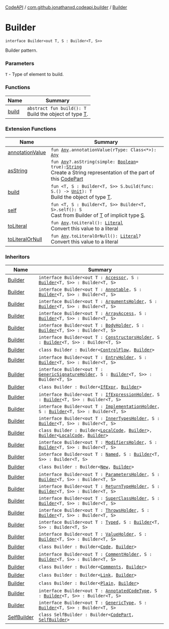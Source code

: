 [CodeAPI](../../index.md) / [com.github.jonathanxd.codeapi.builder](../index.md) / [Builder](.)

# Builder

`interface Builder<out T, S : Builder<T, S>>`

Builder pattern.

### Parameters

`T` - Type of element to build.

### Functions

| Name | Summary |
|---|---|
| [build](build.md) | `abstract fun build(): T`<br>Build the object of type [T](#). |

### Extension Functions

| Name | Summary |
|---|---|
| [annotationValue](../../com.github.jonathanxd.codeapi.util.conversion/kotlin.-any/annotation-value.md) | `fun `[`Any`](https://kotlinlang.org/api/latest/jvm/stdlib/kotlin/-any/index.html)`.annotationValue(rType: Class<*>): `[`Any`](https://kotlinlang.org/api/latest/jvm/stdlib/kotlin/-any/index.html) |
| [asString](../../com.github.jonathanxd.codeapi.util/kotlin.-any/as-string.md) | `fun `[`Any`](https://kotlinlang.org/api/latest/jvm/stdlib/kotlin/-any/index.html)`?.asString(simple: `[`Boolean`](https://kotlinlang.org/api/latest/jvm/stdlib/kotlin/-boolean/index.html)` = true): `[`String`](https://kotlinlang.org/api/latest/jvm/stdlib/kotlin/-string/index.html)<br>Create a String representation of the part of this [CodePart](../../com.github.jonathanxd.codeapi/-code-part/index.md) |
| [build](../build.md) | `fun <T, S : Builder<T, S>> S.build(func: S.() -> `[`Unit`](https://kotlinlang.org/api/latest/jvm/stdlib/kotlin/-unit/index.html)`): T`<br>Build the object of type [T](#). |
| [self](../self.md) | `fun <T, S : Builder<T, S>> Builder<T, S>.self(): S`<br>Cast from Builder of [T](#) of implicit type [S](#). |
| [toLiteral](../../com.github.jonathanxd.codeapi.util.conversion/kotlin.-any/to-literal.md) | `fun `[`Any`](https://kotlinlang.org/api/latest/jvm/stdlib/kotlin/-any/index.html)`.toLiteral(): `[`Literal`](../../com.github.jonathanxd.codeapi.literal/-literal/index.md)<br>Convert this value to a literal |
| [toLiteralOrNull](../../com.github.jonathanxd.codeapi.util.conversion/kotlin.-any/to-literal-or-null.md) | `fun `[`Any`](https://kotlinlang.org/api/latest/jvm/stdlib/kotlin/-any/index.html)`.toLiteralOrNull(): `[`Literal`](../../com.github.jonathanxd.codeapi.literal/-literal/index.md)`?`<br>Convert this value to a literal |

### Inheritors

| Name | Summary |
|---|---|
| [Builder](../../com.github.jonathanxd.codeapi.base/-accessor/-builder/index.md) | `interface Builder<out T : `[`Accessor`](../../com.github.jonathanxd.codeapi.base/-accessor/index.md)`, S : `[`Builder`](../../com.github.jonathanxd.codeapi.base/-accessor/-builder/index.md)`<T, S>> : Builder<T, S>` |
| [Builder](../../com.github.jonathanxd.codeapi.base/-annotable/-builder/index.md) | `interface Builder<out T : `[`Annotable`](../../com.github.jonathanxd.codeapi.base/-annotable/index.md)`, S : `[`Builder`](../../com.github.jonathanxd.codeapi.base/-annotable/-builder/index.md)`<T, S>> : Builder<T, S>` |
| [Builder](../../com.github.jonathanxd.codeapi.base/-arguments-holder/-builder/index.md) | `interface Builder<out T : `[`ArgumentsHolder`](../../com.github.jonathanxd.codeapi.base/-arguments-holder/index.md)`, S : `[`Builder`](../../com.github.jonathanxd.codeapi.base/-arguments-holder/-builder/index.md)`<T, S>> : Builder<T, S>` |
| [Builder](../../com.github.jonathanxd.codeapi.base/-array-access/-builder/index.md) | `interface Builder<out T : `[`ArrayAccess`](../../com.github.jonathanxd.codeapi.base/-array-access/index.md)`, S : `[`Builder`](../../com.github.jonathanxd.codeapi.base/-array-access/-builder/index.md)`<T, S>> : Builder<T, S>` |
| [Builder](../../com.github.jonathanxd.codeapi.base/-body-holder/-builder/index.md) | `interface Builder<out T : `[`BodyHolder`](../../com.github.jonathanxd.codeapi.base/-body-holder/index.md)`, S : `[`Builder`](../../com.github.jonathanxd.codeapi.base/-body-holder/-builder/index.md)`<T, S>> : Builder<T, S>` |
| [Builder](../../com.github.jonathanxd.codeapi.base/-constructors-holder/-builder/index.md) | `interface Builder<out T : `[`ConstructorsHolder`](../../com.github.jonathanxd.codeapi.base/-constructors-holder/index.md)`, S : `[`Builder`](../../com.github.jonathanxd.codeapi.base/-constructors-holder/-builder/index.md)`<T, S>> : Builder<T, S>` |
| [Builder](../../com.github.jonathanxd.codeapi.base/-control-flow/-builder/index.md) | `class Builder : Builder<`[`ControlFlow`](../../com.github.jonathanxd.codeapi.base/-control-flow/index.md)`, `[`Builder`](../../com.github.jonathanxd.codeapi.base/-control-flow/-builder/index.md)`>` |
| [Builder](../../com.github.jonathanxd.codeapi.base/-entry-holder/-builder/index.md) | `interface Builder<out T : `[`EntryHolder`](../../com.github.jonathanxd.codeapi.base/-entry-holder/index.md)`, S : `[`Builder`](../../com.github.jonathanxd.codeapi.base/-entry-holder/-builder/index.md)`<T, S>> : Builder<T, S>` |
| [Builder](../../com.github.jonathanxd.codeapi.base/-generic-signature-holder/-builder/index.md) | `interface Builder<out T : `[`GenericSignatureHolder`](../../com.github.jonathanxd.codeapi.base/-generic-signature-holder/index.md)`, S : `[`Builder`](../../com.github.jonathanxd.codeapi.base/-generic-signature-holder/-builder/index.md)`<T, S>> : Builder<T, S>` |
| [Builder](../../com.github.jonathanxd.codeapi.base/-if-expr/-builder/index.md) | `class Builder : Builder<`[`IfExpr`](../../com.github.jonathanxd.codeapi.base/-if-expr/index.md)`, `[`Builder`](../../com.github.jonathanxd.codeapi.base/-if-expr/-builder/index.md)`>` |
| [Builder](../../com.github.jonathanxd.codeapi.base/-if-expression-holder/-builder/index.md) | `interface Builder<out T : `[`IfExpressionHolder`](../../com.github.jonathanxd.codeapi.base/-if-expression-holder/index.md)`, S : `[`Builder`](../../com.github.jonathanxd.codeapi.base/-if-expression-holder/-builder/index.md)`<T, S>> : Builder<T, S>` |
| [Builder](../../com.github.jonathanxd.codeapi.base/-implementation-holder/-builder/index.md) | `interface Builder<out T : `[`ImplementationHolder`](../../com.github.jonathanxd.codeapi.base/-implementation-holder/index.md)`, S : `[`Builder`](../../com.github.jonathanxd.codeapi.base/-implementation-holder/-builder/index.md)`<T, S>> : Builder<T, S>` |
| [Builder](../../com.github.jonathanxd.codeapi.base/-inner-types-holder/-builder/index.md) | `interface Builder<out T : `[`InnerTypesHolder`](../../com.github.jonathanxd.codeapi.base/-inner-types-holder/index.md)`, S : `[`Builder`](../../com.github.jonathanxd.codeapi.base/-inner-types-holder/-builder/index.md)`<T, S>> : Builder<T, S>` |
| [Builder](../../com.github.jonathanxd.codeapi.base/-local-code/-builder/index.md) | `class Builder : Builder<`[`LocalCode`](../../com.github.jonathanxd.codeapi.base/-local-code/index.md)`, `[`Builder`](../../com.github.jonathanxd.codeapi.base/-local-code/-builder/index.md)`>, `[`Builder`](../../com.github.jonathanxd.codeapi.base/-inner-types-holder/-builder/index.md)`<`[`LocalCode`](../../com.github.jonathanxd.codeapi.base/-local-code/index.md)`, `[`Builder`](../../com.github.jonathanxd.codeapi.base/-local-code/-builder/index.md)`>` |
| [Builder](../../com.github.jonathanxd.codeapi.base/-modifiers-holder/-builder/index.md) | `interface Builder<out T : `[`ModifiersHolder`](../../com.github.jonathanxd.codeapi.base/-modifiers-holder/index.md)`, S : `[`Builder`](../../com.github.jonathanxd.codeapi.base/-modifiers-holder/-builder/index.md)`<T, S>> : Builder<T, S>` |
| [Builder](../../com.github.jonathanxd.codeapi.base/-named/-builder/index.md) | `interface Builder<out T : `[`Named`](../../com.github.jonathanxd.codeapi.base/-named/index.md)`, S : `[`Builder`](../../com.github.jonathanxd.codeapi.base/-named/-builder/index.md)`<T, S>> : Builder<T, S>` |
| [Builder](../../com.github.jonathanxd.codeapi.base/-new/-builder/index.md) | `class Builder : Builder<`[`New`](../../com.github.jonathanxd.codeapi.base/-new/index.md)`, `[`Builder`](../../com.github.jonathanxd.codeapi.base/-new/-builder/index.md)`>` |
| [Builder](../../com.github.jonathanxd.codeapi.base/-parameters-holder/-builder/index.md) | `interface Builder<out T : `[`ParametersHolder`](../../com.github.jonathanxd.codeapi.base/-parameters-holder/index.md)`, S : `[`Builder`](../../com.github.jonathanxd.codeapi.base/-parameters-holder/-builder/index.md)`<T, S>> : Builder<T, S>` |
| [Builder](../../com.github.jonathanxd.codeapi.base/-return-type-holder/-builder/index.md) | `interface Builder<out T : `[`ReturnTypeHolder`](../../com.github.jonathanxd.codeapi.base/-return-type-holder/index.md)`, S : `[`Builder`](../../com.github.jonathanxd.codeapi.base/-return-type-holder/-builder/index.md)`<T, S>> : Builder<T, S>` |
| [Builder](../../com.github.jonathanxd.codeapi.base/-super-class-holder/-builder/index.md) | `interface Builder<out T : `[`SuperClassHolder`](../../com.github.jonathanxd.codeapi.base/-super-class-holder/index.md)`, S : `[`Builder`](../../com.github.jonathanxd.codeapi.base/-super-class-holder/-builder/index.md)`<T, S>> : Builder<T, S>` |
| [Builder](../../com.github.jonathanxd.codeapi.base/-throws-holder/-builder/index.md) | `interface Builder<out T : `[`ThrowsHolder`](../../com.github.jonathanxd.codeapi.base/-throws-holder/index.md)`, S : `[`Builder`](../../com.github.jonathanxd.codeapi.base/-throws-holder/-builder/index.md)`<T, S>> : Builder<T, S>` |
| [Builder](../../com.github.jonathanxd.codeapi.base/-typed/-builder/index.md) | `interface Builder<out T : `[`Typed`](../../com.github.jonathanxd.codeapi.base/-typed/index.md)`, S : `[`Builder`](../../com.github.jonathanxd.codeapi.base/-typed/-builder/index.md)`<T, S>> : Builder<T, S>` |
| [Builder](../../com.github.jonathanxd.codeapi.base/-value-holder/-builder/index.md) | `interface Builder<out T : `[`ValueHolder`](../../com.github.jonathanxd.codeapi.base/-value-holder/index.md)`, S : `[`Builder`](../../com.github.jonathanxd.codeapi.base/-value-holder/-builder/index.md)`<T, S>> : Builder<T, S>` |
| [Builder](../../com.github.jonathanxd.codeapi.base.comment/-code/-builder/index.md) | `class Builder : Builder<`[`Code`](../../com.github.jonathanxd.codeapi.base.comment/-code/index.md)`, `[`Builder`](../../com.github.jonathanxd.codeapi.base.comment/-code/-builder/index.md)`>` |
| [Builder](../../com.github.jonathanxd.codeapi.base.comment/-comment-holder/-builder/index.md) | `interface Builder<out T : `[`CommentHolder`](../../com.github.jonathanxd.codeapi.base.comment/-comment-holder/index.md)`, S : `[`Builder`](../../com.github.jonathanxd.codeapi.base.comment/-comment-holder/-builder/index.md)`<T, S>> : Builder<T, S>` |
| [Builder](../../com.github.jonathanxd.codeapi.base.comment/-comments/-builder/index.md) | `class Builder : Builder<`[`Comments`](../../com.github.jonathanxd.codeapi.base.comment/-comments/index.md)`, `[`Builder`](../../com.github.jonathanxd.codeapi.base.comment/-comments/-builder/index.md)`>` |
| [Builder](../../com.github.jonathanxd.codeapi.base.comment/-link/-builder/index.md) | `class Builder : Builder<`[`Link`](../../com.github.jonathanxd.codeapi.base.comment/-link/index.md)`, `[`Builder`](../../com.github.jonathanxd.codeapi.base.comment/-link/-builder/index.md)`>` |
| [Builder](../../com.github.jonathanxd.codeapi.base.comment/-plain/-builder/index.md) | `class Builder : Builder<`[`Plain`](../../com.github.jonathanxd.codeapi.base.comment/-plain/index.md)`, `[`Builder`](../../com.github.jonathanxd.codeapi.base.comment/-plain/-builder/index.md)`>` |
| [Builder](../../com.github.jonathanxd.codeapi.type/-annotated-code-type/-builder/index.md) | `interface Builder<out T : `[`AnnotatedCodeType`](../../com.github.jonathanxd.codeapi.type/-annotated-code-type/index.md)`, S : `[`Builder`](../../com.github.jonathanxd.codeapi.type/-annotated-code-type/-builder/index.md)`<T, S>> : Builder<T, S>` |
| [Builder](../../com.github.jonathanxd.codeapi.type/-generic-type/-builder/index.md) | `interface Builder<out T : `[`GenericType`](../../com.github.jonathanxd.codeapi.type/-generic-type/index.md)`, S : `[`Builder`](../../com.github.jonathanxd.codeapi.type/-generic-type/-builder/index.md)`<T, S>> : Builder<T, S>` |
| [SelfBuilder](../../com.github.jonathanxd.codeapi/-code-part/-self-builder/index.md) | `class SelfBuilder : Builder<`[`CodePart`](../../com.github.jonathanxd.codeapi/-code-part/index.md)`, `[`SelfBuilder`](../../com.github.jonathanxd.codeapi/-code-part/-self-builder/index.md)`>` |
